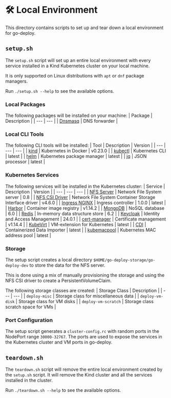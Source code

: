 # 🛠️ Local Environment

This directory contains scripts to set up and tear down a local environment for go-deploy.

## `setup.sh`

The `setup.sh` script will set up an entire local environment with every service installed in a Kind Kubernetes cluster on your local machine.

It is only supported on Linux distributions with `apt` or `dnf` package managers.

Run `./setup.sh --help` to see the available options.

### Local Packages
The following packages will be installed on your machine:
| Package | Description |
| --- | --- |
| [Dnsmasq](http://www.thekelleys.org.uk/dnsmasq/doc.html) | DNS forwarder |

### Local CLI Tools
The following CLI tools will be installed:
| Tool | Description | Version |
| --- | --- | --- |
| [kind](https://kind.sigs.k8s.io/) | Kubernetes in Docker | v0.23.0  |
| [kubectl](https://kubernetes.io/docs/reference/kubectl/overview/) | Kubernetes CLI | latest |
| [helm](https://helm.sh/) | Kubernetes package manager | latest |
| [jq](https://stedolan.github.io/jq/) | JSON processor | latest |

### Kubernetes Services
The following services will be installed in the Kubernetes cluster:
| Service | Description | Version |
| --- | --- | --- |
| [NFS Server](https://github.com/kubernetes/examples/blob/master/staging/volumes/nfs/nfs-server-deployment.yaml) | Network File System server | 0.8 |
| [NFS CSI Driver](https://github.com/kubernetes-csi/csi-driver-nfs) | Network File System Container Storage Interface driver | v4.6.0 |
| [Ingress NGINX](https://github.com/kubernetes/ingress-nginx) | Ingress controller | 1.0.0 | latest |
| [Harbor](https://goharbor.io/) | Container image registry | v1.14.2 |
| [MongoDB](https://www.mongodb.com/) | NoSQL database | 6.0 |
| [Redis](https://redis.io/) | In-memory data structure store | 6.2 |
| [Keycloak](https://www.keycloak.org/) | Identity and Access Management | 24.0.1 |
| [cert-manager](https://cert-manager.io/) | Certificate management | v1.14.4 |
| [KubeVirt](https://kubevirt.io/) | VM-extension for Kubernetes | latest |
| [CDI](https://kubevirt.io/user-guide/storage/containerized_data_importer/) | Containerized Data Importer | latest |
| [kubemacpool](https://github.com/k8snetworkplumbingwg/kubemacpool) | Kubernetes MAC address pool | latest |


### Storage
The setup script creates a local directory `$HOME/go-deploy-storage/go-deploy-dev` to store the data for the NFS server.

This is done using a mix of manually provisioning the storage and using the NFS CSI driver to create a PersistentVolumeClaim.

The following storage classes are created:
| Storage Class | Description |
| --- | --- |
| `deploy-misc` | Storage class for miscellaneous data |
| `deploy-vm-disk` | Storage class for VM disks |
| `deploy-vm-scratch` | Storage class scratch space for VMs |

### Port Configuration
The setup script generates a `cluster-config.rc` with random ports in the NodePort range `30000-32767`. The ports are used to expose the services in the Kubernetes cluster and VM ports in go-deploy.

## `teardown.sh`

The `teardown.sh` script will remove the entire local environment created by the `setup.sh` script. It will remove the Kind cluster and all the services installed in the cluster.

Run `./teardown.sh --help` to see the available options.

